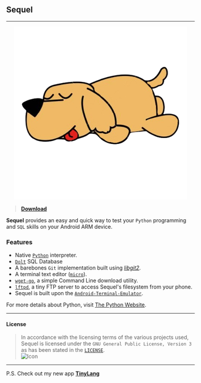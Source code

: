 ## Sequel

---

<p align="center">
  <img src="https://raw.githubusercontent.com/searemind/searemind.github.io/main/icon.png" />
</p>

> [**Download**](https://github.com/searemind/searemind.github.io/releases/download/v1.0/Sequel-v1.0.apk)

**Sequel** provides an easy and quick way to test your `Python` programming and `SQL` skills on your Android ARM device. 

### Features
+ Native [`Python`](https://github.com/qpython-android/qpython3) interpreter.
+ [`Dolt`](https://github.com/dolthub/dolt) SQL Database 
+ A barebones `Git` implementation built using [*libgit2*](https://github.com/libgit2/libgit2).
+ A terminal text editor ([`micro`](https://github.com/zyedidia/micro)).
+ [`wget-go`](https://github.com/miihael/wget-go), a simple Command Line download utility.
+ [`lftpd`](https://github.com/vonnieda/lftpd), a tiny FTP server to access Sequel's filesystem from your phone.
+ Sequel is built upon the [`Android-Terminal-Emulator`](https://github.com/jackpal/Android-Terminal-Emulator).

For more details about Python, visit [The Python Website](https://www.python.org).

---

#### License
> In accordance with the licensing terms of the various projects used, Sequel is licensed under the `GNU General Public License, Version 3` as has been stated in the [`LICENSE`](https://github.com/searemind/searemind.github.io/blob/main/LICENSE).   
![Icon](https://upload.wikimedia.org/wikipedia/commons/thumb/8/86/GPL_v3_Blue_Badge.svg/100px-GPL_v3_Blue_Badge.svg.png)  

---

P.S. Check out my new app [**TinyLang**](https://github.com/searemind/searemind.github.io/raw/main/TinyLang-v4.3.apk)
